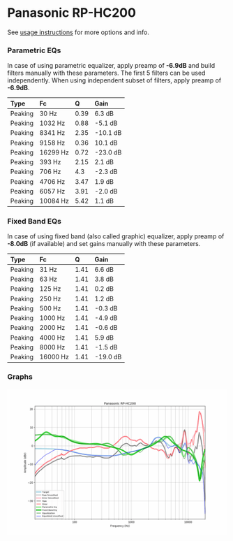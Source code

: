 # Panasonic RP-HC200
See [usage instructions](https://github.com/jaakkopasanen/AutoEq#usage) for more options and info.

### Parametric EQs
In case of using parametric equalizer, apply preamp of **-6.9dB** and build filters manually
with these parameters. The first 5 filters can be used independently.
When using independent subset of filters, apply preamp of **-6.9dB**.

| Type    | Fc       |    Q | Gain     |
|:--------|:---------|:-----|:---------|
| Peaking | 30 Hz    | 0.39 | 6.3 dB   |
| Peaking | 1032 Hz  | 0.88 | -5.1 dB  |
| Peaking | 8341 Hz  | 2.35 | -10.1 dB |
| Peaking | 9158 Hz  | 0.36 | 10.1 dB  |
| Peaking | 16299 Hz | 0.72 | -23.0 dB |
| Peaking | 393 Hz   | 2.15 | 2.1 dB   |
| Peaking | 706 Hz   | 4.3  | -2.3 dB  |
| Peaking | 4706 Hz  | 3.47 | 1.9 dB   |
| Peaking | 6057 Hz  | 3.91 | -2.0 dB  |
| Peaking | 10084 Hz | 5.42 | 1.1 dB   |

### Fixed Band EQs
In case of using fixed band (also called graphic) equalizer, apply preamp of **-8.0dB**
(if available) and set gains manually with these parameters.

| Type    | Fc       |    Q | Gain     |
|:--------|:---------|:-----|:---------|
| Peaking | 31 Hz    | 1.41 | 6.6 dB   |
| Peaking | 63 Hz    | 1.41 | 3.8 dB   |
| Peaking | 125 Hz   | 1.41 | 0.2 dB   |
| Peaking | 250 Hz   | 1.41 | 1.2 dB   |
| Peaking | 500 Hz   | 1.41 | -0.3 dB  |
| Peaking | 1000 Hz  | 1.41 | -4.9 dB  |
| Peaking | 2000 Hz  | 1.41 | -0.6 dB  |
| Peaking | 4000 Hz  | 1.41 | 5.9 dB   |
| Peaking | 8000 Hz  | 1.41 | -1.5 dB  |
| Peaking | 16000 Hz | 1.41 | -19.0 dB |

### Graphs
![](./Panasonic%20RP-HC200.png)